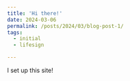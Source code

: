 ```yaml
---
title: 'Hi there!'
date: 2024-03-06
permalink: /posts/2024/03/blog-post-1/
tags:
  - initial
  - lifesign

---
```



I set up this site! 

